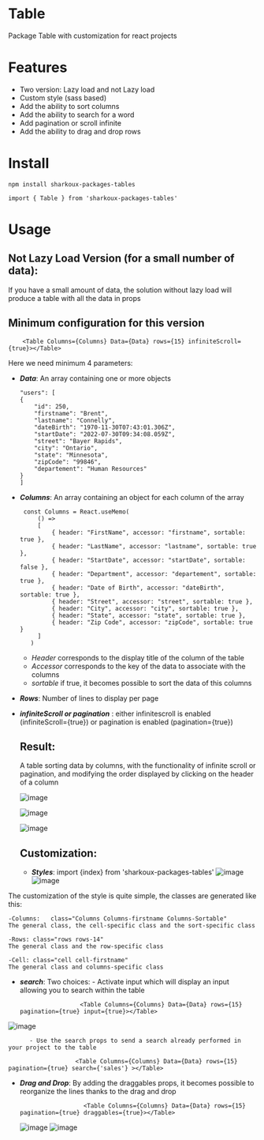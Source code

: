 # Table

Package Table with customization for react projects

# Features 

- Two version: Lazy load and not Lazy load
- Custom style (sass based)
- Add the ability to sort columns
- Add the ability to search for a word
- Add pagination or scroll infinite
- Add the ability to drag and drop rows

# Install

    npm install sharkoux-packages-tables
    
    import { Table } from 'sharkoux-packages-tables'

# Usage 

  ## Not Lazy Load Version (for a small number of data): 
  
  If you have a small amount of data, the solution without lazy load will produce a table with all the data in props
  
  ## Minimum configuration for this version
   
        <Table Columns={Columns} Data={Data} rows={15} infiniteScroll={true}></Table>
        
  
  Here we need minimum 4 parameters:
  
  - ***Data***: An array containing one or more objects
    
        "users": [
        {
            "id": 250,
            "firstname": "Brent",
            "lastname": "Connelly",
            "dateBirth": "1970-11-30T07:43:01.306Z",
            "startDate": "2022-07-30T09:34:08.059Z",
            "street": "Bayer Rapids",
            "city": "Ontario",
            "state": "Minnesota",
            "zipCode": "99846",
            "departement": "Human Resources"
        }
        ]
 
 - ***Columns***: An array containing an object for each column of the array
 
        const Columns = React.useMemo(
            () =>
            [
                { header: "FirstName", accessor: "firstname", sortable: true },
                { header: "LastName", accessor: "lastname", sortable: true },
                { header: "StartDate", accessor: "startDate", sortable: false },
                { header: "Department", accessor: "departement", sortable: true },
                { header: "Date of Birth", accessor: "dateBirth", sortable: true },
                { header: "Street", accessor: "street", sortable: true },
                { header: "City", accessor: "city", sortable: true },
                { header: "State", accessor: "state", sortable: true },
                { header: "Zip Code", accessor: "zipCode", sortable: true }
            ]
          )
    
     - *Header* corresponds to the display title of the column of the table
     - *Accessor* corresponds to the key  of the data to associate with the columns
     - *sortable* if true, it becomes possible to sort the data of this columns

- ***Rows***: Number of lines to display per page 

- ***infiniteScroll or pagination*** : either infinitescroll is enabled (infiniteScroll={true}) or pagination is enabled (pagination={true})

  ## Result: 
    A table sorting data by columns, with the functionality of infinite scroll or pagination, and modifying the order displayed by clicking on the header of a column

    ![image](https://github.com/Sharkoux/tables/assets/75306270/17e6b94c-346c-424d-8135-e49d29d7261a)

    ![image](https://github.com/Sharkoux/tables/assets/75306270/5a96b905-2659-4efa-8f2b-d5cb707bb971)
    
    ![image](https://github.com/Sharkoux/tables/assets/75306270/e0f4b35a-2664-42d1-b124-06d07393b9c7)

  
  ## Customization:     
  
  - ***Styles***: import {index} from 'sharkoux-packages-tables' 
  ![image](https://github.com/Sharkoux/tables/assets/75306270/d615b827-968d-4c59-b3c8-5f4d5c9dcf70)
  ![image](https://github.com/Sharkoux/tables/assets/75306270/89b6d610-a827-435d-9117-6dd7f35eebb3)

 The customization of the style is quite simple, the classes are generated like this: 
 
    -Columns:   class="Columns Columns-firstname Columns-Sortable"
    The general class, the cell-specific class and the sort-specific class
    
    -Rows: class="rows rows-14"
    The general class and the row-specific class
    
    -Cell: class="cell cell-firstname"
    The general class and columns-specific class
    
 - ***search***: 
        Two choices: 
           - Activate input which will display an input allowing you to search within the table
                   
                        <Table Columns={Columns} Data={Data} rows={15} pagination={true} input={true}></Table>
                        
  ![image](https://github.com/Sharkoux/tables/assets/75306270/231d1474-b328-4014-b4db-da582be8fd3e)
           
          - Use the search props to send a search already performed in your project to the table
           
                       <Table Columns={Columns} Data={Data} rows={15} pagination={true} search={'sales'} ></Table>
 
- ***Drag and Drop***: By adding the draggables props, it becomes possible to reorganize the lines thanks to the drag and drop
    
                        <Table Columns={Columns} Data={Data} rows={15} pagination={true} draggables={true}></Table>
                        
   ![image](https://github.com/Sharkoux/tables/assets/75306270/2da63849-fee7-42cd-ac86-92d1890c252e)
   ![image](https://github.com/Sharkoux/tables/assets/75306270/680f418d-8592-4e72-a053-938eb00dfdc6)
   
   
   



